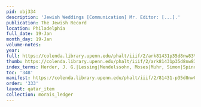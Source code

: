 ```yaml
---
pid: obj334
description: 'Jewish Weddings [Communication] Mr. Editor: [...].'
publication: The Jewish Record
location: Philadelphia
full_date: 19-Jan
month_day: 19-Jan
volume-notes:
year:
full: https://colenda.library.upenn.edu/phalt/iiif/2/ark81431p35d8nw83%2FSHA256E-s8380038--da8b3eada0cdf120a2d13124fef07536cb34ed420b797b147b1f8f838ce62b3e.jpeg/full/3500,/0/default.jpg
thumb: https://colenda.library.upenn.edu/phalt/iiif/2/ark81431p35d8nw83%2FSHA256E-s8380038--da8b3eada0cdf120a2d13124fef07536cb34ed420b797b147b1f8f838ce62b3e.jpeg/full/!200,200/0/default.jpg
index_terms: Herder, J. G.|Lessing|Mendelssohn, Moses|Muhr, Simon|Spinozism
toc: '348'
manifest: https://colenda.library.upenn.edu/phalt/iiif/2/81431-p35d8nw83/manifest
order: '333'
layout: qatar_item
collection: morais_ledger
---
```


